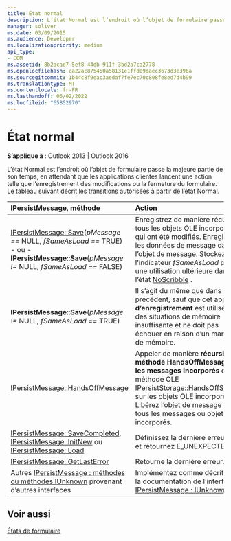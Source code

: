 ```yaml
---
title: État normal
description: L’état Normal est l’endroit où l’objet de formulaire passe la majeure partie de son temps, en attendant que les applications clientes lancent une action, comme l’enregistrement des modifications ou la fermeture d’un formulaire.
manager: soliver
ms.date: 03/09/2015
ms.audience: Developer
ms.localizationpriority: medium
api_type:
- COM
ms.assetid: 8b2acad7-5ef8-44db-911f-3bd2a7ca2778
ms.openlocfilehash: ca22ac875450a58131e1ffd09daec3673d3e396a
ms.sourcegitcommit: 1b44c8f9eac3aedaf7fe7ec70c808fe8ed7d4b99
ms.translationtype: MT
ms.contentlocale: fr-FR
ms.lasthandoff: 06/02/2022
ms.locfileid: "65852970"
---
```

# <a name="normal-state"></a>État normal

**S’applique à** : Outlook 2013 | Outlook 2016
  
L’état Normal est l’endroit où l’objet de formulaire passe la majeure partie de son temps, en attendant que les applications clientes lancent une action telle que l’enregistrement des modifications ou la fermeture du formulaire. Le tableau suivant décrit les transitions autorisées à partir de l’état Normal.
  
|**IPersistMessage, méthode**|**Action**|**Nouvel état**|
|:-----|:-----|:-----|
|[IPersistMessage::Save](ipersistmessage-save.md)(_pMessage ==_ NULL, _fSameAsLoad ==_ TRUE)  <br/> - ou -  <br/> **IPersistMessage::Save**(_pMessage !=_ NULL, _fSameAsLoad ==_ FALSE)  <br/> |Enregistrez de manière récursive tous les objets OLE incorporés qui ont été modifiés. Enregistrez les données de message dans l’objet de message. Stockez l’indicateur _fSameAsLoad_ pour une utilisation ultérieure dans l’état [NoScribble](noscribble-state.md) . |NoScribble  <br/> |
|**IPersistMessage::Save**(_pMessage !=_ NULL, _fSameAsLoad ==_ TRUE)  <br/> |Il s’agit du même que dans le cas précédent, sauf que cet appel **d’enregistrement** est utilisé dans des situations de mémoire insuffisante et ne doit pas échouer en raison d’un manque de mémoire. |NoScribble  <br/> |
|[IPersistMessage::HandsOffMessage](ipersistmessage-handsoffmessage.md) <br/> |Appeler de manière **récursive la méthode HandsOffMessage sur les messages incorporés** ou la méthode OLE [IPersistStorage::HandsOffStorage](https://msdn.microsoft.com/library/1e5ef26f-d8e7-4fa6-bfc4-19dace35314d%28Office.15%29.aspx) sur les objets OLE incorporés. Libérez l’objet de message et tous les messages ou objets incorporés. |[HandsOffFromNormal](handsofffromnormal-state.md) <br/> |
|[IPersistMessage::SaveCompleted](ipersistmessage-savecompleted.md), [IPersistMessage::InitNew](ipersistmessage-initnew.md) ou [IPersistMessage::Load](ipersistmessage-load.md) <br/> |Définissez la dernière erreur sur et retournez E_UNEXPECTED. |Normal  <br/> |
|[IPersistMessage::GetLastError](ipersistmessage-getlasterror.md) <br/> |Retourne la dernière erreur. |Normal  <br/> |
|Autres [IPersistMessage : méthodes ou méthodes IUnknown](ipersistmessageiunknown.md) provenant d’autres interfaces  <br/> |Implémentez comme décrit dans la documentation de l’interface [IPersistMessage : IUnknown](ipersistmessageiunknown.md) . |Normal  <br/> |

## <a name="see-also"></a>Voir aussi

[États de formulaire](form-states.md)
